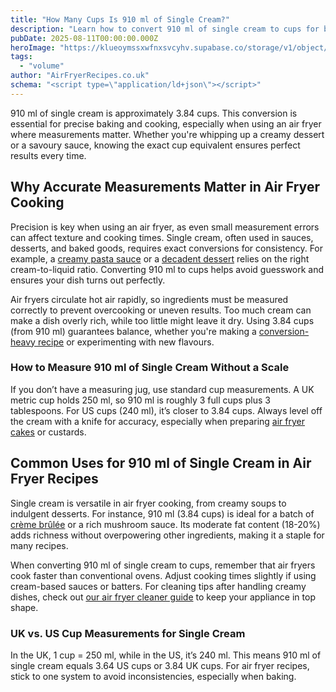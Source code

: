 ```yaml
---
title: "How Many Cups Is 910 ml of Single Cream?"
description: "Learn how to convert 910 ml of single cream to cups for baking and cooking. Perfect for air fryer recipes and precise measurements every time."
pubDate: 2025-08-11T00:00:00.000Z
heroImage: "https://klueoymssxwfnxsvcyhv.supabase.co/storage/v1/object/public/md/how-many-cups-is-910-ml-single-cream-651a3030.webp"
tags:
  - "volume"
author: "AirFryerRecipes.co.uk"
schema: "<script type=\"application/ld+json\"></script>"
---
```


<p>910 ml of single cream is approximately 3.84 cups. This conversion is essential for precise baking and cooking, especially when using an air fryer where measurements matter. Whether you're whipping up a creamy dessert or a savoury sauce, knowing the exact cup equivalent ensures perfect results every time.</p>

<h2>Why Accurate Measurements Matter in Air Fryer Cooking</h2>  
<p>Precision is key when using an air fryer, as even small measurement errors can affect texture and cooking times. Single cream, often used in sauces, desserts, and baked goods, requires exact conversions for consistency. For example, a <a href=https://www.airfryerrecipe.co.uk/recipes>creamy pasta sauce</a> or a <a href=https://www.airfryerrecipe.co.uk/recipe-category/dessert>decadent dessert</a> relies on the right cream-to-liquid ratio. Converting 910 ml to cups helps avoid guesswork and ensures your dish turns out perfectly.</p>  

<p>Air fryers circulate hot air rapidly, so ingredients must be measured correctly to prevent overcooking or uneven results. Too much cream can make a dish overly rich, while too little might leave it dry. Using 3.84 cups (from 910 ml) guarantees balance, whether you're making a <a href=https://www.airfryerrecipe.co.uk/air-fryer-conversion-chart>conversion-heavy recipe</a> or experimenting with new flavours.</p>  

<h3>How to Measure 910 ml of Single Cream Without a Scale</h3>  
<p>If you don’t have a measuring jug, use standard cup measurements. A UK metric cup holds 250 ml, so 910 ml is roughly 3 full cups plus 3 tablespoons. For US cups (240 ml), it’s closer to 3.84 cups. Always level off the cream with a knife for accuracy, especially when preparing <a href=https://www.airfryerrecipe.co.uk/recipe-category/cakes>air fryer cakes</a> or custards.</p>  

<h2>Common Uses for 910 ml of Single Cream in Air Fryer Recipes</h2>  
<p>Single cream is versatile in air fryer cooking, from creamy soups to indulgent desserts. For instance, 910 ml (3.84 cups) is ideal for a batch of <a href=https://www.airfryerrecipe.co.uk/recipe-category/dessert>crème brûlée</a> or a rich mushroom sauce. Its moderate fat content (18-20%) adds richness without overpowering other ingredients, making it a staple for many recipes.</p>  

<p>When converting 910 ml of single cream to cups, remember that air fryers cook faster than conventional ovens. Adjust cooking times slightly if using cream-based sauces or batters. For cleaning tips after handling creamy dishes, check out <a href=https://www.airfryerrecipe.co.uk/air-fryer-cleaner>our air fryer cleaner guide</a> to keep your appliance in top shape.</p>  

<h3>UK vs. US Cup Measurements for Single Cream</h3>  
<p>In the UK, 1 cup = 250 ml, while in the US, it’s 240 ml. This means 910 ml of single cream equals 3.64 US cups or 3.84 UK cups. For air fryer recipes, stick to one system to avoid inconsistencies, especially when baking.</p>